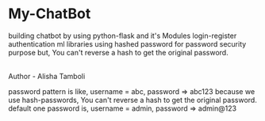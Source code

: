 # My-ChatBot
building chatbot by using python-flask and it's Modules
login-register authentication 
ml libraries
using hashed password for password security purpose but, You can't reverse a hash to get the original password.

<br>
Author - Alisha Tamboli

password pattern is like, username = abc, password => abc123
because we use hash-passwords, You can't reverse a hash to get the original password.
default one password is, username = admin, password => admin@123
